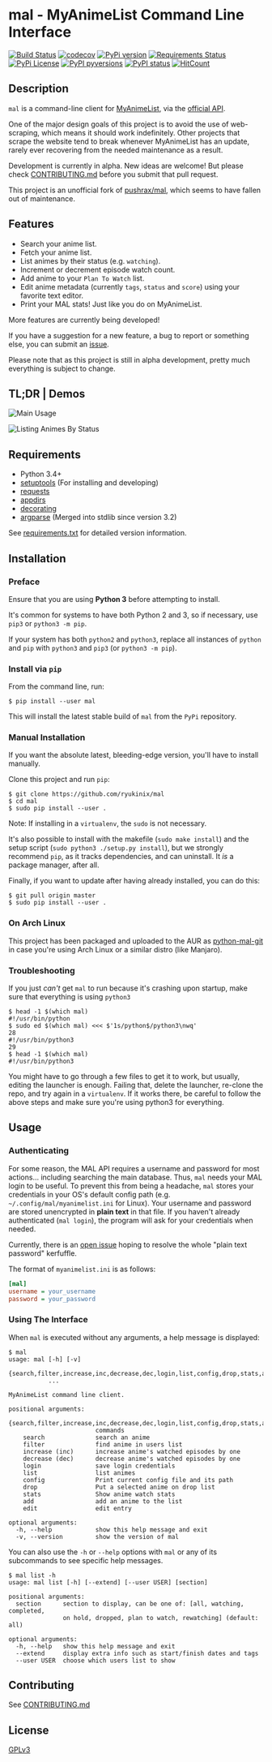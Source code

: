 # mal - MyAnimeList Command Line Interface

[![Build Status](https://travis-ci.org/ryukinix/mal.svg?branch=master)](https://travis-ci.org/ryukinix/mal)
[![codecov](https://codecov.io/gh/ryukinix/mal/branch/master/graph/badge.svg)](https://codecov.io/gh/ryukinix/mal)
[![PyPi version](https://img.shields.io/pypi/v/mal.svg)](https://pypi.python.org/pypi/mal/)
[![Requirements Status](https://requires.io/github/ryukinix/mal/requirements.svg?branch=master)](https://requires.io/github/ryukinix/mal/requirements/?branch=master)
[![PyPi License](https://img.shields.io/pypi/l/mal.svg)](https://pypi.python.org/pypi/mal/)
[![PyPI pyversions](https://img.shields.io/pypi/pyversions/mal.svg)](https://pypi.python.org/pypi/mal/)
[![PyPI status](https://img.shields.io/pypi/status/mal.svg)](https://pypi.python.org/pypi/mal/)
[![HitCount](https://hitt.herokuapp.com/ryukinix/mal.svg)](https://github.com/ryukinix/mal)


## Description

`mal` is a command-line client for [MyAnimeList](http://myanimelist.net/), via the [official API](http://myanimelist.net/modules.php?go=api).

One of the major design goals of this project is to avoid the use of web-scraping, which means it should work indefinitely. Other projects
that scrape the website tend to break whenever MyAnimeList has an update, rarely ever recovering from the needed maintenance as a result.

Development is currently in alpha. New ideas are welcome! But please check [CONTRIBUTING.md](CONTRIBUTING.md) before you submit that pull
request.

This project is an unofficial fork of [pushrax/mal](https://github.com/pushrax/mal), which seems to have fallen out of maintenance.

## Features

- Search your anime list.
- Fetch your anime list.
- List animes by their status (e.g. `watching`).
- Increment or decrement episode watch count.
- Add anime to your `Plan To Watch` list.
- Edit anime metadata (currently `tags`, `status` and `score`) using your favorite text editor.
- Print your MAL stats! Just like you do on MyAnimeList.

More features are currently being developed! 

If you have a suggestion for a new feature, a bug to report or something else, you can submit an [issue](https://github.com/ryukinix/mal/issues).

Please note that as this project is still in alpha development, pretty much everything is subject to change.

## TL;DR | Demos

![Main Usage](https://cloud.githubusercontent.com/assets/7642878/19803847/59295fd0-9ce1-11e6-9292-7e52266de4af.gif)

![Listing Animes By Status](https://cloud.githubusercontent.com/assets/7642878/19803846/59157a9c-9ce1-11e6-93a7-30665ae859bf.gif)

## Requirements

- Python 3.4+
- [setuptools](https://pypi.python.org/pypi/setuptools/3.5.1) (For installing and developing)
- [requests](http://docs.python-requests.org/en/latest/index.html)
- [appdirs](https://pypi.python.org/pypi/appdirs)
- [decorating](https://pypi.python.org/pypi/decorating/)
- [argparse](https://docs.python.org/3.5/library/argparse.html) (Merged into stdlib since version 3.2)

See [requirements.txt](requirements.txt) for detailed version information.

## Installation

### Preface

Ensure that you are using **Python 3** before attempting to install.

It's common for systems to have both Python 2 and 3, so if necessary, use `pip3` or `python3 -m pip`.

If your system has both `python2` and `python3`, replace all instances of `python` and `pip` with `python3` and `pip3` (or `python3 -m pip`).

### Install via `pip`

From the command line, run:

    $ pip install --user mal

This will install the latest stable build of `mal` from the `PyPi` repository.

### Manual Installation

If you want the absolute latest, bleeding-edge version, you'll have to install manually.

Clone this project and run `pip`:

    $ git clone https://github.com/ryukinix/mal
    $ cd mal
    $ sudo pip install --user .

Note: If installing in a `virtualenv`, the `sudo` is not necessary.

It's also possible to install with the makefile (`sudo make install`) and the setup script (`sudo python3 ./setup.py install`),
but we strongly recommend `pip`, as it tracks dependencies, and can uninstall. It *is* a package manager, after all.

Finally, if you want to update after having already installed, you can do this:

    $ git pull origin master
    $ sudo pip install --user .

### On Arch Linux

This project has been packaged and uploaded to the AUR as
[python-mal-git](https://aur.archlinux.org/packages/python-mal-git) in case you're using Arch Linux or a similar distro (like Manjaro).

### Troubleshooting

If you just *can't* get `mal` to run because it's crashing upon startup, make sure that everything is using `python3`

    $ head -1 $(which mal)
    #!/usr/bin/python
    $ sudo ed $(which mal) <<< $'1s/python$/python3\nwq'
    28
    #!/usr/bin/python3
    29
    $ head -1 $(which mal)
    #!/usr/bin/python3

You might have to go through a few files to get it to work, but usually, editing the launcher is enough. Failing that,
delete the launcher, re-clone the repo, and try again in a `virtualenv`. If it works there, be careful to follow the above steps and
make sure you're using python3 for everything.

## Usage

### Authenticating

For some reason, the MAL API requires a username and password for most actions... including searching the main database. Thus, `mal` needs
your MAL login to be useful. To prevent this from being a headache, `mal` stores your credentials in your OS's default config path
(e.g. `~/.config/mal/myanimelist.ini` for Linux). Your username and password are stored unencrypted in **plain text** in that file. 
If you haven't already authenticated (`mal login`), the program will ask for your credentials when needed.

Currently, there is an [open issue](https://github.com/ryukinix/mal/issues/81) hoping to resolve the whole "plain text password" kerfuffle.

The format of `myanimelist.ini` is as follows:

```ini
[mal]
username = your_username
password = your_password

```

### Using The Interface

When `mal` is executed without any arguments, a help message is displayed:

    $ mal
    usage: mal [-h] [-v]
               {search,filter,increase,inc,decrease,dec,login,list,config,drop,stats,add,edit}
               ...

    MyAnimeList command line client.

    positional arguments:
      {search,filter,increase,inc,decrease,dec,login,list,config,drop,stats,add,edit}
                            commands
        search              search an anime
        filter              find anime in users list
        increase (inc)      increase anime's watched episodes by one
        decrease (dec)      decrease anime's watched episodes by one
        login               save login credentials
        list                list animes
        config              Print current config file and its path
        drop                Put a selected anime on drop list
        stats               Show anime watch stats
        add                 add an anime to the list
        edit                edit entry

    optional arguments:
      -h, --help            show this help message and exit
      -v, --version         show the version of mal

You can also use the `-h` or `--help` options with `mal` or any of its subcommands to see specific help messages.

    $ mal list -h
    usage: mal list [-h] [--extend] [--user USER] [section]

    positional arguments:
      section      section to display, can be one of: [all, watching, completed,
                   on hold, dropped, plan to watch, rewatching] (default: all)

    optional arguments:
      -h, --help   show this help message and exit
      --extend     display extra info such as start/finish dates and tags
      --user USER  choose which users list to show

## Contributing

See [CONTRIBUTING.md](CONTRIBUTING.md)

## License

[GPLv3](LICENSE)
